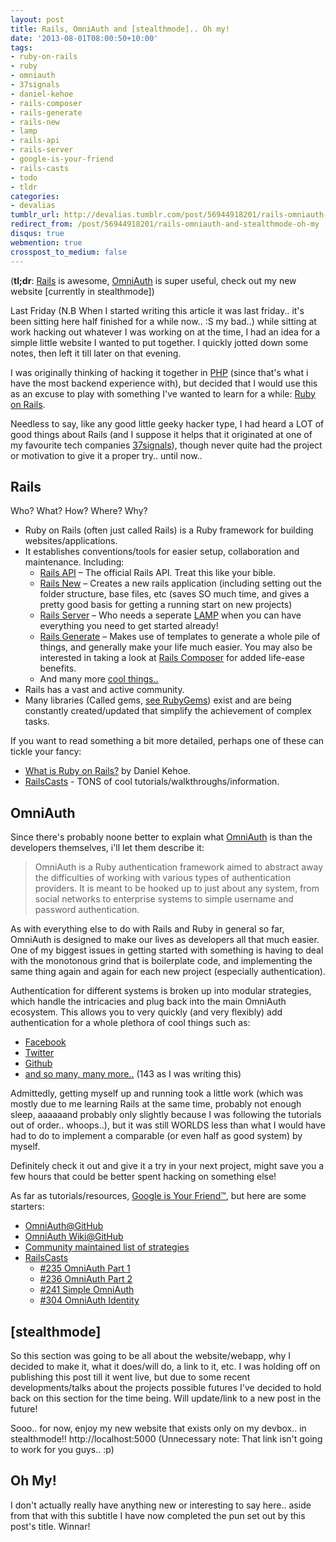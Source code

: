 ```yaml
---
layout: post
title: Rails, OmniAuth and [stealthmode].. Oh my!
date: '2013-08-01T08:00:50+10:00'
tags:
- ruby-on-rails
- ruby
- omniauth
- 37signals
- daniel-kehoe
- rails-composer
- rails-generate
- rails-new
- lamp
- rails-api
- rails-server
- google-is-your-friend
- rails-casts
- todo
- tldr
categories:
- devalias
tumblr_url: http://devalias.tumblr.com/post/56944918201/rails-omniauth-and-stealthmode-oh-my
redirect_from: /post/56944918201/rails-omniauth-and-stealthmode-oh-my
disqus: true
webmention: true
crosspost_to_medium: false
---
```

(**tl;dr**: [Rails](http://rubyonrails.org/) is awesome, [OmniAuth](https://github.com/intridea/omniauth) is super useful, check out my new website [currently in stealthmode])

Last Friday (N.B When I started writing this article it was last friday.. it's been sitting here half finished for a while now.. :S my bad..) while sitting at work hacking out whatever I was working on at the time, I had an idea for a simple little website I wanted to put together. I quickly jotted down some notes, then left it till later on that evening.

I was originally thinking of hacking it together in [PHP](https://secure.php.net/) (since that's what i have the most backend experience with), but decided that I would use this as an excuse to play with something I've wanted to learn for a while: [Ruby on Rails](http://rubyonrails.org/).

Needless to say, like any good little geeky hacker type, I had heard a LOT of good things about Rails (and I suppose it helps that it originated at one of my favourite tech companies [37signals](http://37signals.com/opensource)), though never quite had the project or motivation to give it a proper try.. until now..

## Rails

Who? What? How? Where? Why?

* Ruby on Rails (often just called Rails) is a Ruby framework for building websites/applications.
* It establishes conventions/tools for easier setup, collaboration and maintenance. Including:
  * [Rails API](http://api.rubyonrails.org/) – The official Rails API. Treat this like your bible.
  * [Rails New](http://guides.rubyonrails.org/command_line.html#rails-new) – Creates a new rails application (including setting out the folder structure, base files, etc (saves SO much time, and gives a pretty good basis for getting a running start on new projects)
  * [Rails Server](http://guides.rubyonrails.org/command_line.html#rails-server) – Who needs a seperate [LAMP](https://en.wikipedia.org/wiki/LAMP_(software_bundle)) when you can have everything you need to get started already!
  * [Rails Generate](http://guides.rubyonrails.org/command_line.html#rails-generate) – Makes use of templates to generate a whole pile of things, and generally make your life much easier. You may also be interested in taking a look at [Rails Composer](https://github.com/RailsApps/rails-composer) for added life-ease benefits.
  * And many more [cool things..](http://guides.rubyonrails.org/command_line.html)
* Rails has a vast and active community.
* Many libraries (Called gems, [see RubyGems](https://rubygems.org/)) exist and are being constantly created/updated that simplify the achievement of complex tasks.

If you want to read something a bit more detailed, perhaps one of these can tickle your fancy:

* [What is Ruby on Rails?](https://railsapps.github.io/what-is-ruby-rails.html) by Daniel Kehoe.
* [RailsCasts](http://railscasts.com/) - TONS of cool tutorials/walkthroughs/information. 

## OmniAuth

Since there's probably noone better to explain what [OmniAuth](https://github.com/intridea/omniauth) is than the developers themselves, i'll let them describe it:

> OmniAuth is a Ruby authentication framework aimed to abstract away the difficulties of working with various types of authentication providers. It is meant to be hooked up to just about any system, from social networks to enterprise systems to simple username and password authentication.

As with everything else to do with Rails and Ruby in general so far, OmniAuth is designed to make our lives as developers all that much easier. One of my biggest issues in getting started with something is having to deal with the monotonous grind that is boilerplate code, and implementing the same thing again and again for each new project (especially authentication).

Authentication for different systems is broken up into modular strategies, which handle the intricacies and plug back into the main OmniAuth ecosystem. This allows you to very quickly (and very flexibly) add authentication for a whole plethora of cool things such as:

* [Facebook](https://github.com/mkdynamic/omniauth-facebook)
* [Twitter](https://github.com/arunagw/omniauth-twitter)
* [Github](https://github.com/intridea/omniauth-github)
* [and so many, many more..](https://github.com/intridea/omniauth/wiki/List-of-Strategies) (143 as I was writing this)

Admittedly, getting myself up and running took a little work (which was mostly due to me learning Rails at the same time, probably not enough sleep, aaaaaand probably only slightly because I was following the tutorials out of order.. whoops..), but it was still WORLDS less than what I would have had to do to implement a comparable (or even half as good system) by myself.

Definitely check it out and give it a try in your next project, might save you a few hours that could be better spent hacking on something else!

As far as tutorials/resources, [Google is Your Friend&trade;](https://www.youtube.com/watch?v=ftQ6A3DKKeg), but here are some starters:

* [OmniAuth@GitHub](https://github.com/intridea/omniauth)
* [OmniAuth Wiki@GitHub](https://github.com/intridea/omniauth/wiki)
* [Community maintained list of strategies](https://github.com/intridea/omniauth/wiki/List-of-Strategies)
* [RailsCasts](http://railscasts.com/)
  * [#235 OmniAuth Part 1](http://railscasts.com/episodes/235-omniauth-part-1)
  * [#236 OmniAuth Part 2](http://railscasts.com/episodes/236-omniauth-part-2)
  * [#241 Simple OmniAuth](http://railscasts.com/episodes/241-simple-omniauth)
  * [#304 OmniAuth Identity](http://railscasts.com/episodes/304-omniauth-identity)

## [stealthmode]

So this section was going to be all about the website/webapp, why I decided to make it, what it does/will do, a link to it, etc. I was holding off on publishing this post till it went live, but due to some recent developments/talks about the projects possible futures I've decided to hold back on this section for the time being. Will update/link to a new post in the future!

Sooo.. for now, enjoy my new website that exists only on my devbox.. in stealthmode!! http://localhost:5000 (Unnecessary note: That link isn't going to work for you guys.. :p)

## Oh My!

I don't actually really have anything new or interesting to say here.. aside from that with this subtitle I have now completed the pun set out by this post's title. Winnar!
